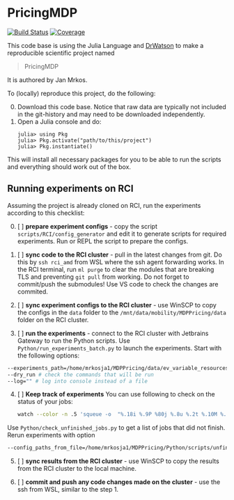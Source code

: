 # PricingMDP

[![Build Status](https://travis-ci.com/BoZenKhaa/PricingMDP.jl.svg?branch=master)](https://travis-ci.com/BoZenKhaa/PricingMDP.jl)
[![Coverage](https://codecov.io/gh/BoZenKhaa/PricingMDP.jl/branch/master/graph/badge.svg)](https://codecov.io/gh/BoZenKhaa/PricingMDP.jl)

This code base is using the Julia Language and [DrWatson](https://juliadynamics.github.io/DrWatson.jl/stable/)
to make a reproducible scientific project named
> PricingMDP

It is authored by Jan Mrkos.

To (locally) reproduce this project, do the following:

0. Download this code base. Notice that raw data are typically not included in the
   git-history and may need to be downloaded independently.
1. Open a Julia console and do:
   ```
   julia> using Pkg
   julia> Pkg.activate("path/to/this/project")
   julia> Pkg.instantiate()
   ```

This will install all necessary packages for you to be able to run the scripts and
everything should work out of the box.


## Running experiments on RCI

Assuming the project is already cloned on RCI, run the experiments according to this checklist:

0. [ ] **prepare experiment configs** - copy the script `scripts/RCI/config_generator` and edit it to generate scripts for required experiments. Run or REPL the script to prepare the configs. 

1. [ ] **sync code to the RCI cluster** - pull in the latest changes from git. Do this by `ssh rci_amd` from WSL where the ssh agent forwarding works. In the RCI terminal, run `ml purge` to clear the modules that are breaking TLS and preventing `git pull` from working. Do not forget to commit/push the submodules! Use VS code to check the changes are commited. 

2. [ ] **sync experiment configs to the RCI cluster** - use WinSCP to copy the configs in the `data` folder to the `/mnt/data/mobility/MDPPricing/data` folder on the RCI cluster.

3. [ ] **run the experiments** - connect to the RCI cluster with Jetbrains Gateway to run the Python scripts. Use `Python/run_experiments_batch.py` to launch the experiments. Start with the following options: 
```bash
--experiments_path=/home/mrkosja1/MDPPricing/data/ev_variable_resources
--dry_run # check the commands that will be run
--log="" # log into console instead of a file
```

4. [ ] **Keep track of experiments** You can use following to check on the status of your jobs:
      ```bash
      watch --color -n .5 'squeue -o  "%.18i %.9P %80j %.8u %.2t %.10M %.6D %R" | grep mrkos | tail -n $(($LINES - 2))'
      ```
Use `Python/check_unfinished_jobs.py` to get a list of jobs that did not finish. 
Rerun experiments with option
```bash
--config_paths_from_file=/home/mrkosja1/MDPPricing/Python/scripts/unfinished_runs.txt
``` 

5. [ ] **sync results from the RCI cluster** - use WinSCP to copy the results from the RCI cluster to the local machine.

6. [ ] **commit and push any code changes made on the cluster** - use the ssh from WSL, similar to the step 1.